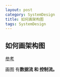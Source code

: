 ```yaml
---
layout: post
category: SystemDesign
title: 如何画架构图
tags: SystemDesign
---
```


## 如何画架构图

[参考](https://www.zhihu.com/question/27440059)





画图 有**数据流 和 控制流。** 





